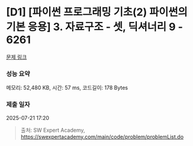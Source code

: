 # [D1] [파이썬 프로그래밍 기초(2) 파이썬의 기본 응용] 3. 자료구조 - 셋, 딕셔너리 9 - 6261 

[문제 링크](https://swexpertacademy.com/main/code/problem/problemDetail.do?contestProbId=AWcVpRE649QDFAU4) 

### 성능 요약

메모리: 52,480 KB, 시간: 57 ms, 코드길이: 178 Bytes

### 제출 일자

2025-07-21 17:20



> 출처: SW Expert Academy, https://swexpertacademy.com/main/code/problem/problemList.do